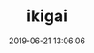---
layout: links
title: ikigai
date: 2019-06-21 13:06:06
keywords: 链接
description: 简介好啦
comments: true
links:
  - url: https://yunyoujun.cn
    avatar: 00.jpg
    name: -00
    blog: 符玲玲的小站
    desc: 记录学习&生活.
    color: "#0078e7" # 代表色
    email: # 非必须
placeholder: 还没想好说些什么 # 默认对友链的描述
tip: 友链加载中～如失败请刷新重试～
---